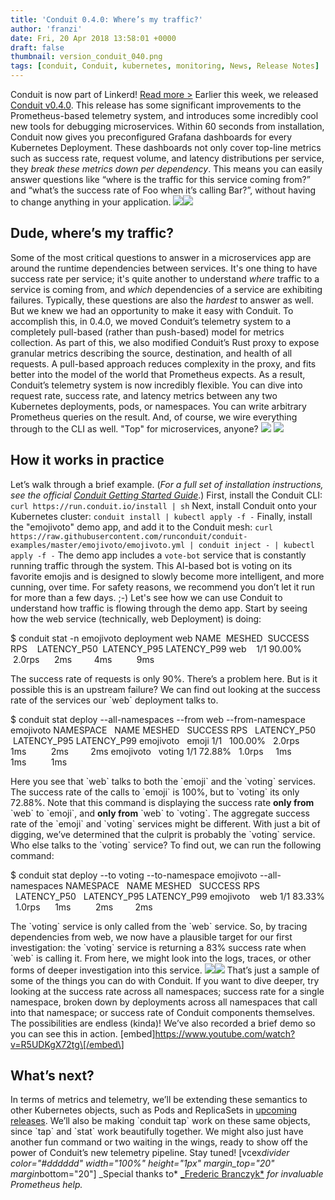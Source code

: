 ```yaml
---
title: 'Conduit 0.4.0: Where’s my traffic?'
author: 'franzi'
date: Fri, 20 Apr 2018 13:58:01 +0000
draft: false
thumbnail: version_conduit_040.png
tags: [conduit, Conduit, kubernetes, monitoring, News, Release Notes]
---
```


Conduit is now part of Linkerd! [Read more >](/2018/07/06/conduit-0-5-and-the-future/ 'Conduit is now part of Linkerd announcement') Earlier this week, we released [Conduit v0.4.0](https://github.com/runconduit/conduit/releases/tag/v0.4.0). This release has some significant improvements to the Prometheus-based telemetry system, and introduces some incredibly cool new tools for debugging microservices. Within 60 seconds from installation, Conduit now gives you preconfigured Grafana dashboards for every Kubernetes Deployment. These dashboards not only cover top-line metrics such as success rate, request volume, and latency distributions per service, they _break these metrics down per dependency_. This means you can easily answer questions like “where is the traffic for this service coming from?” and “what’s the success rate of Foo when it’s calling Bar?”, without having to change anything in your application. [![](https://blog.linkerd.io/wp-content/uploads/sites/3/2018/08/Pasted-image-at-2018_04_20-09_28-AM-1024x930-300x272.png)![](https://buoyant.io/wp-content/uploads/2018/04/Pasted-image-at-2018_04_20-09_28-AM-1024x930.png)](https://buoyant.io/wp-content/uploads/2018/04/Pasted-image-at-2018_04_20-09_28-AM.png)

## Dude, where’s my traffic?

Some of the most critical questions to answer in a microservices app are around the runtime dependencies between services. It's one thing to have success rate per service; it's quite another to understand _where_ traffic to a service is coming from, and _which_ dependencies of a service are exhibiting failures. Typically, these questions are also the _hardest_ to answer as well. But we knew we had an opportunity to make it easy with Conduit. To accomplish this, in 0.4.0, we moved Conduit’s telemetry system to a completely pull-based (rather than push-based) model for metrics collection. As part of this, we also modified Conduit’s Rust proxy to expose granular metrics describing the source, destination, and health of all requests. A pull-based approach reduces complexity in the proxy, and fits better into the model of the world that Prometheus expects. As a result, Conduit’s telemetry system is now incredibly flexible. You can dive into request rate, success rate, and latency metrics between any two Kubernetes deployments, pods, or namespaces. You can write arbitrary Prometheus queries on the result. And, of course, we wire everything through to the CLI as well. "Top" for microservices, anyone? ![](https://blog.linkerd.io/wp-content/uploads/sites/3/2018/08/dude-wheres-my-car.gif) ![](https://buoyant.io/wp-content/uploads/2018/04/dude-wheres-my-car.gif)

## How it works in practice

Let’s walk through a brief example. (_For a full set of installation instructions, see the official_ [_Conduit Getting Started Guide_](https://conduit.io/getting-started/).) First, install the Conduit CLI: `curl https://run.conduit.io/install | sh` Next, install Conduit onto your Kubernetes cluster: `conduit install | kubectl apply -f -` Finally, install the "emojivoto" demo app, and add it to the Conduit mesh: `curl https://raw.githubusercontent.com/runconduit/conduit-examples/master/emojivoto/emojivoto.yml | conduit inject - | kubectl apply -f -` The demo app includes a `vote-bot` service that is constantly running traffic through the system. This AI-based bot is voting on its favorite emojis and is designed to slowly become more intelligent, and more cunning, over time. For safety reasons, we recommend you don’t let it run for more than a few days. ;-) Let's see how we can use Conduit to understand how traffic is flowing through the demo app. Start by seeing how the web service (technically, web Deployment) is doing:

\$ conduit stat -n emojivoto deployment web NAME  MESHED  SUCCESS RPS    LATENCY_P50  LATENCY_P95 LATENCY_P99 web    1/1 90.00%  2.0rps      2ms         4ms          9ms

The success rate of requests is only 90%. There’s a problem here. But is it possible this is an upstream failure? We can find out looking at the success rate of the services our \`web\` deployment talks to.

\$ conduit stat deploy --all-namespaces --from web --from-namespace emojivoto NAMESPACE   NAME MESHED   SUCCESS RPS   LATENCY_P50  LATENCY_P95 LATENCY_P99 emojivoto   emoji 1/1   100.00%   2.0rps     1ms          2ms         2ms emojivoto   voting 1/1 72.88%   1.0rps     1ms         1ms          1ms

Here you see that \`web\` talks to both the \`emoji\` and the \`voting\` services. The success rate of the calls to \`emoji\` is 100%, but to \`voting\` its only 72.88%. Note that this command is displaying the success rate **only from** \`web\` to \`emoji\`, and **only from** \`web\` to \`voting\`. The aggregate success rate of the \`emoji\` and \`voting\` services might be different. With just a bit of digging, we’ve determined that the culprit is probably the \`voting\` service. Who else talks to the \`voting\` service? To find out, we can run the following command:

\$ conduit stat deploy --to voting --to-namespace emojivoto --all-namespaces NAMESPACE   NAME MESHED   SUCCESS RPS   LATENCY_P50   LATENCY_P95 LATENCY_P99 emojivoto    web 1/1 83.33%   1.0rps      1ms          2ms         2ms

The \`voting\` service is only called from the \`web\` service. So, by tracing dependencies from web, we now have a plausible target for our first investigation: the \`voting\` service is returning a 83% success rate when \`web\` is calling it. From here, we might look into the logs, traces, or other forms of deeper investigation into this service. ![](https://buoyant.io/wp-content/uploads/2018/04/dude_sweet.gif)![](https://blog.linkerd.io/wp-content/uploads/sites/3/2018/08/dude_sweet.gif) That’s just a sample of some of the things you can do with Conduit. If you want to dive deeper, try looking at the success rate across all namespaces; success rate for a single namespace, broken down by deployments across all namespaces that call into that namespace; or success rate of Conduit components themselves. The possibilities are endless (kinda)! We’ve also recorded a brief demo so you can see this in action. \[embed\]https://www.youtube.com/watch?v=R5UDKgX72tg\[/embed\]

## What’s next?

In terms of metrics and telemetry, we’ll be extending these semantics to other Kubernetes objects, such as Pods and ReplicaSets in [upcoming releases](https://conduit.io/roadmap). We’ll also be making \`conduit tap\` work on these same objects, since \`tap\` and \`stat\` work beautifully together. We might also just have another fun command or two waiting in the wings, ready to show off the power of Conduit’s new telemetry pipeline. Stay tuned! \[vcex*divider color="#dddddd" width="100%" height="1px" margin_top="20" margin*bottom="20"\] \_Special thanks to* [\_Frederic Branczyk*](https://github.com/brancz) _for invaluable Prometheus help._
